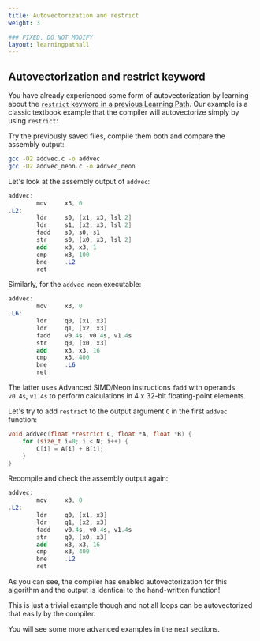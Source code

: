 ```yaml
---
title: Autovectorization and restrict
weight: 3

### FIXED, DO NOT MODIFY
layout: learningpathall
---
```


## Autovectorization and restrict keyword

You have already experienced some form of autovectorization by learning about the [`restrict` keyword in a previous Learning Path](https://learn.arm.com/learning-paths/cross-platform/restrict-keyword-c99/).
Our example is a classic textbook example that the compiler will autovectorize simply by using `restrict`:

Try the previously saved files, compile them both and compare the assembly output:

```bash
gcc -O2 addvec.c -o addvec
gcc -O2 addvec_neon.c -o addvec_neon
```

Let's look at the assembly output of `addvec`:

```as
addvec:
        mov     x3, 0
.L2:
        ldr     s0, [x1, x3, lsl 2]
        ldr     s1, [x2, x3, lsl 2]
        fadd    s0, s0, s1
        str     s0, [x0, x3, lsl 2]
        add     x3, x3, 1
        cmp     x3, 100
        bne     .L2
        ret
```

Similarly, for the `addvec_neon` executable:

```as
addvec:
        mov     x3, 0
.L6:
        ldr     q0, [x1, x3]
        ldr     q1, [x2, x3]
        fadd    v0.4s, v0.4s, v1.4s
        str     q0, [x0, x3]
        add     x3, x3, 16
        cmp     x3, 400
        bne     .L6
        ret
 ```

The latter uses Advanced SIMD/Neon instructions `fadd` with operands `v0.4s`, `v1.4s` to perform calculations in 4 x 32-bit floating-point elements.

Let's try to add `restrict` to the output argument `C` in the first `addvec` function:

```C
void addvec(float *restrict C, float *A, float *B) {
    for (size_t i=0; i < N; i++) {
    	C[i] = A[i] + B[i];
    }
}
```

Recompile and check the assembly output again:

```as
addvec:
        mov     x3, 0
.L2:
        ldr     q0, [x1, x3]
        ldr     q1, [x2, x3]
        fadd    v0.4s, v0.4s, v1.4s
        str     q0, [x0, x3]
        add     x3, x3, 16
        cmp     x3, 400
        bne     .L2
        ret
 ```

As you can see, the compiler has enabled autovectorization for this algorithm and the output is identical to the hand-written function!

This is just a trivial example though and not all loops can be autovectorized that easily by the compiler. 

You will see some more advanced examples in the next sections.